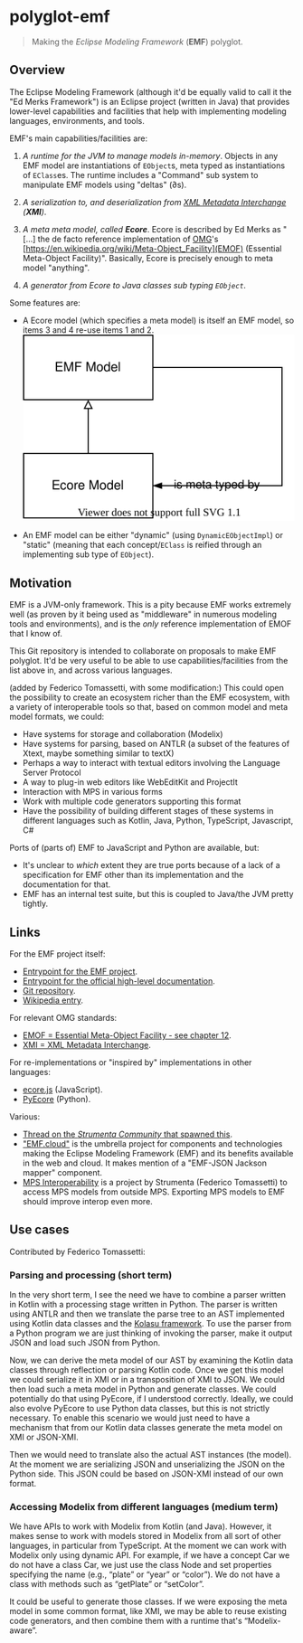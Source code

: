 # polyglot-emf

> Making the *Eclipse Modeling Framework* (**EMF**) polyglot.


## Overview

The Eclipse Modeling Framework (although it'd be equally valid to call it the "Ed Merks Framework") is an Eclipse project (written in Java) that provides lower-level capabilities and facilities that help with implementing modeling languages, environments, and tools.

EMF's main capabilities/facilities are:

1. _A runtime for the JVM to manage models in-memory_.
	Objects in any EMF model are instantiations of `EObject`s, meta typed as instantiations of `EClass`es.
	The runtime includes a "Command" sub system to manipulate EMF models using "deltas" (∂s).

2. _A serialization to, and deserialization from [XML Metadata Interchange](https://en.wikipedia.org/wiki/XML_Metadata_Interchange) (**XMI**)_.

3. _A meta meta model, called **Ecore**_.
	Ecore is described by Ed Merks as "[...] the de facto reference implementation of [OMG](https://en.wikipedia.org/wiki/Object_Management_Group)'s [https://en.wikipedia.org/wiki/Meta-Object_Facility](EMOF) (Essential Meta-Object Facility)".
	Basically, Ecore is precisely enough to meta model "anything".

4. _A generator from Ecore to Java classes sub typing `EObject`_.

Some features are:

* A Ecore model (which specifies a meta model) is itself an EMF model, so items 3 and 4 re-use items 1 and 2.
	![Relations between EMF and Ecore models](./images/EMF-Ecore-relation.svg)

* An EMF model can be either "dynamic" (using `DynamicEObjectImpl`) or "static" (meaning that each concept/`EClass` is reified through an implementing sub type of `EObject`).


## Motivation

EMF is a JVM-only framework.
This is a pity because EMF works extremely well (as proven by it being used as "middleware" in numerous modeling tools and environments), and is the _only_ reference implementation of EMOF that I know of.

This Git repository is intended to collaborate on proposals to make EMF polyglot.
It'd be very useful to be able to use capabilities/facilities from the list above in, and across various languages.

(added by Federico Tomassetti, with some modification:)
This could open the possibility to create an ecosystem richer than the EMF ecosystem, with a variety of interoperable tools so that, based on common model and meta model formats, we could:

* Have systems for storage and collaboration (Modelix)
* Have systems for parsing, based on ANTLR (a subset of the features of Xtext, maybe something similar to textX)
* Perhaps a way to interact with textual editors involving the Language Server Protocol
* A way to plug-in web editors like WebEditKit and ProjectIt
* Interaction with MPS in various forms
* Work with multiple code generators supporting this format
* Have the possibility of building different stages of these systems in different languages such as Kotlin, Java, Python, TypeScript, Javascript, C#

Ports of (parts of) EMF to JavaScript and Python are available, but:

* It's unclear to _which_ extent they are true ports because of a lack of a specification for EMF other than its implementation and the documentation for that.
* EMF has an internal test suite, but this is coupled to Java/the JVM pretty tightly.


## Links

For the EMF project itself:

* [Entrypoint for the EMF project](https://www.eclipse.org/modeling/emf/).
* [Entrypoint for the official high-level documentation](https://www.eclipse.org/modeling/emf/docs/).
* [Git repository](https://github.com/eclipse/emf).
* [Wikipedia entry](https://en.wikipedia.org/wiki/Eclipse_Modeling_Framework).

For relevant OMG standards:

* [EMOF = Essential Meta-Object Facility - see chapter 12](https://www.omg.org/spec/MOF/2.4.1/PDF).
* [XMI = XML Metadata Interchange](https://www.omg.org/spec/XMI).

For re-implementations or "inspired by" implementations in other languages:

* [ecore.js](https://emfjson.github.io/projects/ecorejs/latest/) (JavaScript).
* [PyEcore](https://github.com/pyecore) (Python).

Various:

* [Thread on the _Strumenta Community_ that spawned this](https://d.strumenta.community/t/polyglot-modeling-metamodeling-formats-and-frameworks/1071).
* ["EMF.cloud"](https://www.eclipse.org/emfcloud/) is the umbrella project for components and technologies making the Eclipse Modeling Framework (EMF) and its benefits available in the web and cloud.
	It makes mention of a "EMF-JSON Jackson mapper" component.
* [MPS Interoperability](https://github.com/strumenta/mpsinterop) is a project by Strumenta (Federico Tomassetti) to access MPS models from outside MPS.
	Exporting MPS models to EMF should improve interop even more.


## Use cases

Contributed by Federico Tomassetti:

### Parsing and processing (short term)

In the very short term, I see the need we have to combine a parser written in Kotlin with a processing stage written in Python.
The parser is written using ANTLR and then we translate the parse tree to an AST implemented using Kotlin data classes and the [Kolasu framework](https://github.com/Strumenta/kolasu).
To use the parser from a Python program we are just thinking of invoking the parser, make it output JSON and load such JSON from Python.

Now, we can derive the meta model of our AST by examining the Kotlin data classes through reflection or parsing Kotlin code.
Once we get this model we could serialize it in XMI or in a transposition of XMI to JSON.
We could then load such a meta model in Python and generate classes.
We could potentially do that using PyEcore, if I understood correctly.
Ideally, we could also evolve PyEcore to use Python data classes, but this is not strictly necessary.
To enable this scenario we would just need to have a mechanism that from our Kotlin data classes generate the meta model on XMI or JSON-XMI.

Then we would need to translate also the actual AST instances (the model).
At the moment we are serializing JSON and unserializing the JSON on the Python side.
This JSON could be based on JSON-XMI instead of our own format.

### Accessing Modelix from different languages (medium term)

We have APIs to work with Modelix from Kotlin (and Java).
However, it makes sense to work with models stored in Modelix from all sort of other languages, in particular from TypeScript.
At the moment we can work with Modelix only using dynamic API.
For example, if we have a concept Car we do not have a class Car, we just use the class Node and set properties specifying the name (e.g., “plate” or “year” or “color”).
We do not have a class with methods such as “getPlate” or “setColor”.

It could be useful to generate those classes.
If we were exposing the meta model in some common format, like XMI, we may be able to reuse existing code generators, and then combine them with a runtime that's “Modelix-aware”.

